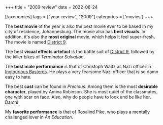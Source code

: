 +++
title = "2009 review"
date = 2022-06-24

[taxonomies]
tags = ["year-review", "2009"]
categories = ['movies']
+++


The **best movie** of the year is also the best movie ever to be based
in my city of residence, Johannesburg.
The movie also has **best visuals**.
In addition, it's also the **most original** movie, which helps it feel super-fresh.
The movie is named [District 9].

The best __visual effects artefact__ is the battle suit of [District 9],
followed by the killer bikes of *Terminator Salvation*.

The **best male performance** is that of Christoph Waltz as Nazi officer
in [Inglourious Basterds].
He plays a very fearsome Nazi officer that is so damn easy to hate.

The best **cast** can be found in *Precious*.
Among them is the most **desirable character**, played by Amina Robinson.
She is most quiet of the classmates, one with scar on face.
Also, why do people have to look and be like her. Damn!

My __favorite performance__ is that of Rosalind Pike,
who plays a mentally challenged lover in *An Education*.

[District 9]: @/district-9.md
[Inglourious Basterds]: @/inglourious-basterds.md
